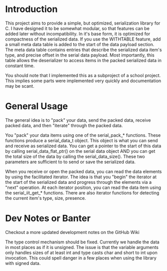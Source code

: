 # Introduction

This project aims to provide a simple, but optimized, serialization library for C.
I have designed it to be somewhat modular, so that features can be added later
without incompatibility.
In it's base form, it is optimized for compactness of the serialized data.
If you use the WITHTABLE feature, add a small meta data table is added to the
start of the data payload section. The meta data table contains entries that
describe the serialized data item's type, and precise offset in the serial
data payload. Most importantly, this table allows the deserializer
to access items in the packed serialized data in constant time.

You should note that I implemented this as a subproject of a school project.
This implies some parts were implemented very quickly and documentation
may be scant.

# General Usage

The general idea is to "pack" your data, send the packed data, receive packed data, 
and then "iterate" through the packed data.

You "pack" your data items using one of the serial_pack_* functions. These functions
produce a serial_data_t object. This object is what you can send and receive as 
serialized data. You can get a pointer to the start of this data by calling
serial_data_flat_ptr() on the serial data object AND you can get the total size of
the data by calling the serial_data_size(). These two parameters are sufficient to
to send or save the serialized data.

When you receive or open the packed data, you can read the data elements by using
the facilitated iterator. The idea is that you "begin" the iterator at the start
of the serialized data and progress through the elements via a "next" operation.
At each iterator position, you can read the data item using the serial_iit_get_*
functions. There are also iterator functions for detecting the current item's
type, size, presence.

# Dev Notes or Banter

Checkout a more updated development notes on the GitHub Wiki

The type control mechanism should be fixed. Currently we handle the data in most places as if it is unsigned.
The issue is that the variable arguments only handles sizes of at least int and type casts char and short to int upon invocation.
This could spell danger in a few places when using the library with signed data.
